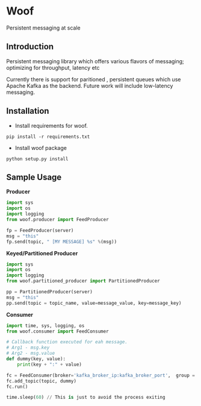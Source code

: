 # Woof
Persistent messaging at scale

## Introduction
Persistent messaging library which offers various flavors of messaging; optimizing for throughput, latency etc

Currently there is support for paritioned , persistent queues which use Apache Kafka as the backend. Future work will include low-latency messaging.

## Installation 

* Install requirements for woof.
```
pip install -r requirements.txt
```
* Install woof package
```
python setup.py install
```

## Sample Usage

**Producer**
```python
import sys
import os
import logging
from woof.producer import FeedProducer

fp = FeedProducer(server)
msg = "this"
fp.send(topic, " [MY MESSAGE] %s" %(msg))

```

**Keyed/Partitioned Producer**
```python
import sys
import os
import logging
from woof.partitioned_producer import PartitionedProducer

pp = PartitionedProducer(server)
msg = "this"
pp.send(topic = topic_name, value=message_value, key=message_key)

```

**Consumer**

```python
import time, sys, logging, os
from woof.consumer import FeedConsumer

# Callback function executed for eah message.
# Arg1 - msg.key
# Arg2 - msg.value
def dummy(key, value):
    print(key + ":" + value)

fc = FeedConsumer(broker='kafka_broker_ip:kafka_broker_port',  group ='TestGroup')
fc.add_topic(topic, dummy)
fc.run()

time.sleep(60) // This is just to avoid the process exiting
```
